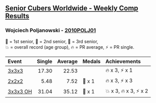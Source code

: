 <style>table {white-space: nowrap;}</style>

## [Senior Cubers Worldwide - Weekly Comp Results](/scw-comp/results/)
### Wojciech Poljanowski - [2010POLJ01](https://www.worldcubeassociation.org/persons/2010POLJ01)

<span style="white-space: nowrap;">🥇 = 1st senior</span>, <span style="white-space: nowrap;">🥈 = 2nd senior</span>, <span style="white-space: nowrap;">🥉 = 3rd senior</span>, <span style="white-space: nowrap;">💥 = overall record (age group)</span>, <span style="white-space: nowrap;">🔥 = PR average</span>, <span style="white-space: nowrap;">⚡ = PR single</span>.

| Event | Single | Average | Medals | Achievements|
| :-- | --: | --: | :-- | :-- |
| [3x3x3](333.md) | 17.30 | 22.53 |  | 🔥 x 3, ⚡ x 1 |
| [2x2x2](222.md) | 5.48 | 7.52 | 🥈 x 1 | 🔥 x 3, ⚡ x 3 |
| [3x3x3 OH](333oh.md) | 31.04 | 35.12 | 🥉 x 1 | 💥 x 3, 🔥 x 3, ⚡ x 2 |

<!-- Global site tag (gtag.js) - Google Analytics -->
<script async src="https://www.googletagmanager.com/gtag/js?id=UA-86348435-3"></script>
<script>window.dataLayer = window.dataLayer || []; function gtag() {dataLayer.push(arguments);} gtag('js', new Date()); gtag('config', 'UA-86348435-3');</script>
